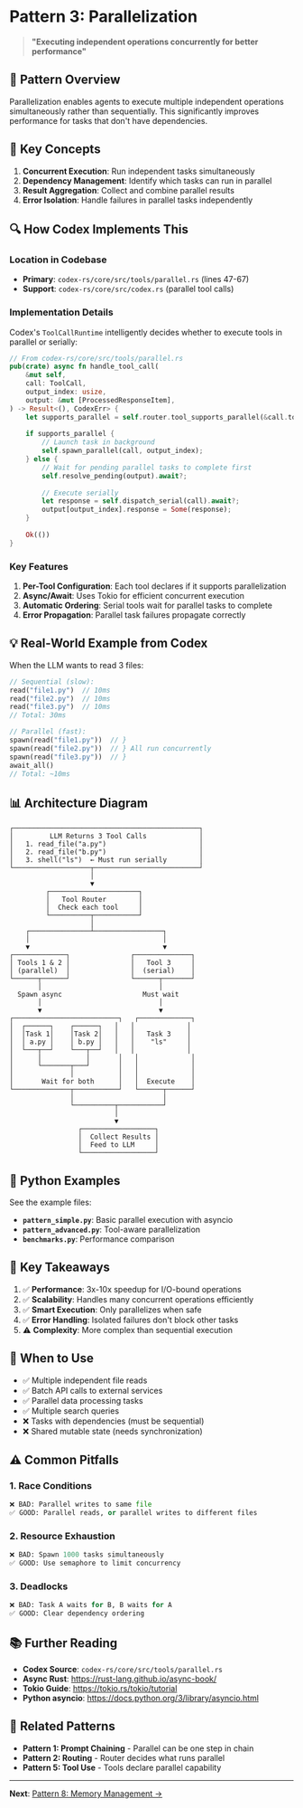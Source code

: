 # Pattern 3: Parallelization

> **"Executing independent operations concurrently for better performance"**

## 📖 Pattern Overview

Parallelization enables agents to execute multiple independent operations simultaneously rather than sequentially. This significantly improves performance for tasks that don't have dependencies.

## 🎯 Key Concepts

1. **Concurrent Execution**: Run independent tasks simultaneously
2. **Dependency Management**: Identify which tasks can run in parallel
3. **Result Aggregation**: Collect and combine parallel results
4. **Error Isolation**: Handle failures in parallel tasks independently

## 🔍 How Codex Implements This

### Location in Codebase
- **Primary**: `codex-rs/core/src/tools/parallel.rs` (lines 47-67)
- **Support**: `codex-rs/core/src/codex.rs` (parallel tool calls)

### Implementation Details

Codex's `ToolCallRuntime` intelligently decides whether to execute tools in parallel or serially:

```rust
// From codex-rs/core/src/tools/parallel.rs
pub(crate) async fn handle_tool_call(
    &mut self,
    call: ToolCall,
    output_index: usize,
    output: &mut [ProcessedResponseItem],
) -> Result<(), CodexErr> {
    let supports_parallel = self.router.tool_supports_parallel(&call.tool_name);
    
    if supports_parallel {
        // Launch task in background
        self.spawn_parallel(call, output_index);
    } else {
        // Wait for pending parallel tasks to complete first
        self.resolve_pending(output).await?;
        
        // Execute serially
        let response = self.dispatch_serial(call).await?;
        output[output_index].response = Some(response);
    }
    
    Ok(())
}
```

### Key Features

1. **Per-Tool Configuration**: Each tool declares if it supports parallelization
2. **Async/Await**: Uses Tokio for efficient concurrent execution
3. **Automatic Ordering**: Serial tools wait for parallel tasks to complete
4. **Error Propagation**: Parallel task failures propagate correctly

## 💡 Real-World Example from Codex

When the LLM wants to read 3 files:

```rust
// Sequential (slow):
read("file1.py")  // 10ms
read("file2.py")  // 10ms  
read("file3.py")  // 10ms
// Total: 30ms

// Parallel (fast):
spawn(read("file1.py"))  // }
spawn(read("file2.py"))  // } All run concurrently
spawn(read("file3.py"))  // }
await_all()
// Total: ~10ms
```

## 📊 Architecture Diagram

```
┌──────────────────────────────────────────────┐
│         LLM Returns 3 Tool Calls             │
│   1. read_file("a.py")                       │
│   2. read_file("b.py")                       │
│   3. shell("ls")  ← Must run serially        │
└───────────────────┬──────────────────────────┘
                    │
                    ▼
         ┌──────────────────────┐
         │   Tool Router        │
         │  Check each tool     │
         └──────────┬───────────┘
                    │
    ┌───────────────┴─────────────────┐
    │                                 │
    ▼                                 ▼
┌─────────────┐               ┌──────────────┐
│ Tools 1 & 2 │               │   Tool 3     │
│ (parallel)  │               │  (serial)    │
└──────┬──────┘               └──────┬───────┘
       │                             │
  Spawn async                    Must wait
       │                             │
       ▼                             ▼
┌──────────────────────────┐   ┌─────────────┐
│  ┌──────┐    ┌──────┐   │   │             │
│  │Task 1│    │Task 2│   │   │   Task 3    │
│  │ a.py │    │ b.py │   │   │    "ls"     │
│  └───┬──┘    └───┬──┘   │   │             │
│      │           │       │   │             │
│      └───────┬───┘       │   │             │
│              │           │   │             │
│       Wait for both      │   │  Execute    │
└──────────────┬───────────┘   └──────┬──────┘
               │                      │
               └──────────┬───────────┘
                          │
                          ▼
                 ┌──────────────────┐
                 │  Collect Results │
                 │  Feed to LLM     │
                 └──────────────────┘
```

## 🐍 Python Examples

See the example files:
- **`pattern_simple.py`**: Basic parallel execution with asyncio
- **`pattern_advanced.py`**: Tool-aware parallelization
- **`benchmarks.py`**: Performance comparison

## 🔑 Key Takeaways

1. ✅ **Performance**: 3x-10x speedup for I/O-bound operations
2. ✅ **Scalability**: Handles many concurrent operations efficiently
3. ✅ **Smart Execution**: Only parallelizes when safe
4. ✅ **Error Handling**: Isolated failures don't block other tasks
5. ⚠️ **Complexity**: More complex than sequential execution

## 🚀 When to Use

- ✅ Multiple independent file reads
- ✅ Batch API calls to external services
- ✅ Parallel data processing tasks
- ✅ Multiple search queries
- ❌ Tasks with dependencies (must be sequential)
- ❌ Shared mutable state (needs synchronization)

## ⚠️ Common Pitfalls

### 1. Race Conditions
```python
❌ BAD: Parallel writes to same file
✅ GOOD: Parallel reads, or parallel writes to different files
```

### 2. Resource Exhaustion
```python
❌ BAD: Spawn 1000 tasks simultaneously
✅ GOOD: Use semaphore to limit concurrency
```

### 3. Deadlocks
```python
❌ BAD: Task A waits for B, B waits for A
✅ GOOD: Clear dependency ordering
```

## 📚 Further Reading

- **Codex Source**: `codex-rs/core/src/tools/parallel.rs`
- **Async Rust**: https://rust-lang.github.io/async-book/
- **Tokio Guide**: https://tokio.rs/tokio/tutorial
- **Python asyncio**: https://docs.python.org/3/library/asyncio.html

## 🔗 Related Patterns

- **Pattern 1: Prompt Chaining** - Parallel can be one step in chain
- **Pattern 2: Routing** - Router decides what runs parallel
- **Pattern 5: Tool Use** - Tools declare parallel capability

---

**Next**: [Pattern 8: Memory Management →](../08-memory-management/README.mdREADME.md)

